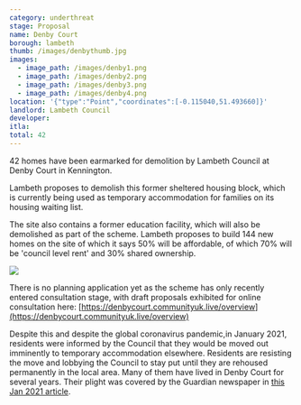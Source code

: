 ```yaml
---
category: underthreat
stage: Proposal 
name: Denby Court 
borough: lambeth
thumb: /images/denbythumb.jpg
images:
  - image_path: /images/denby1.png
  - image_path: /images/denby2.png
  - image_path: /images/denby3.png
  - image_path: /images/denby4.png
location: '{"type":"Point","coordinates":[-0.115040,51.493660]}'
landlord: Lambeth Council
developer:
itla:
total: 42
---
```

42 homes have been earmarked for demolition by Lambeth Council at Denby Court in Kennington.

Lambeth proposes to demolish this former sheltered housing block, which is currently being used as temporary accommodation for families on its housing waiting list.

The site also contains a former education facility, which will also be demolished as part of the scheme. Lambeth proposes to build 144 new homes on the site of which it says 50% will be affordable, of which 70% will be 'council level rent' and 30% shared ownership.

<img src="https://d3n8a8pro7vhmx.cloudfront.net/yourshout2/pages/3336/attachments/original/1593791818/map.png?1593791818" class="img-fluid rounded img-thumbnail">

There is no planning application yet as the scheme has only recently entered consultation stage, with draft proposals exhibited for online consultation here: [https://denbycourt.communityuk.live/overview](https://denbycourt.communityuk.live/overview)

Despite this and despite the global coronavirus pandemic,in January 2021, residents were informed by the Council that they would be moved out imminently to temporary accommodation elsewhere. Residents are resisting the move and lobbying the Council to stay put until they are rehoused permanently in the local area. Many of them have lived in Denby Court for several years. Their plight was covered by the Guardian newspaper in [this Jan 2021 article](https://www.theguardian.com/society/2021/jan/31/dont-make-us-move-in-a-pandemic-plead-tenants-in-dire-council-housing).
